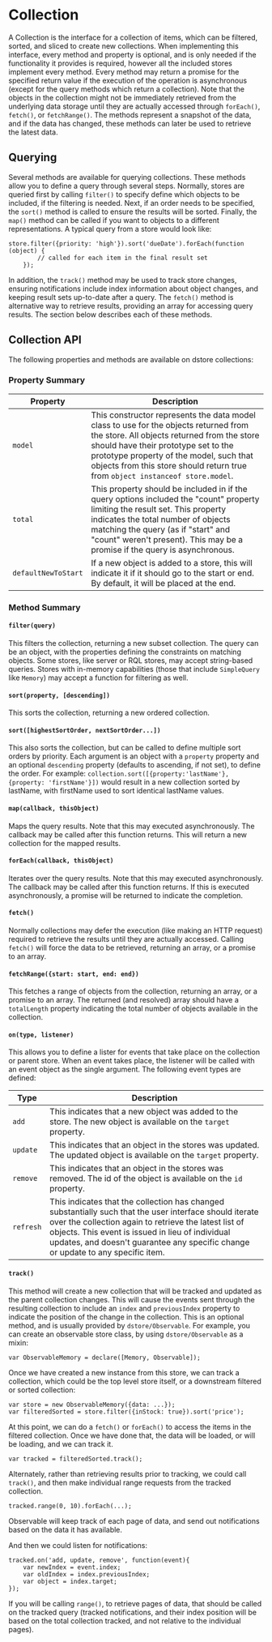 # Collection

A Collection is the interface for a collection of items, which can be filtered, sorted, and sliced to create new collections. When implementing this interface, every method and property is optional, and is only needed if the functionality it provides is required, however all the included stores implement every method. Every method may return a promise for the specified return value if the execution of the operation is asynchronous (except for the query methods which return a collection). Note that the objects in the collection might not be immediately retrieved from the underlying data storage until they are actually accessed through `forEach()`, `fetch()`, or `fetchRange()`. The methods represent a snapshot of the data, and if the data has changed, these methods can later be used to retrieve the latest data.

## Querying

Several methods are available for querying collections. These methods allow you to define a query through several steps. Normally, stores are queried first by calling `filter()` to specify define which objects to be included, if the filtering is needed. Next, if an order needs to be specified, the `sort()` method is called to ensure the results will be sorted. Finally, the `map()` method can be called if you want to objects to a different representations. A typical query from a store would look like:

    store.filter({priority: 'high'}).sort('dueDate').forEach(function (object) {
            // called for each item in the final result set
        });

In addition, the `track()` method may be used to track store changes, ensuring notifications include index information about object changes, and keeping result sets up-to-date after a query. The `fetch()` method is alternative way to retrieve results, providing an array for accessing query results. The section below describes each of these methods.

## Collection API

The following properties and methods are available on dstore collections:

### Property Summary

Property | Description
-------- | -----------
`model` | This constructor represents the data model class to use for the objects returned from the store. All objects returned from the store should have their prototype set to the prototype property of the model, such that objects from this store should return true from `object instanceof store.model`.
`total` | This property should be included in if the query options included the "count" property limiting the result set. This property indicates the total number of objects matching the query (as if "start" and "count" weren't present). This may be a promise if the query is asynchronous.
`defaultNewToStart` | If a new object is added to a store, this will indicate it if it should go to the start or end. By default, it will be placed at the end.

### Method Summary

#### `filter(query)`

This filters the collection, returning a new subset collection. The query can be an object, with the properties defining the constraints on matching objects. Some stores, like server or RQL stores, may accept string-based queries. Stores with in-memory capabilities (those that include `SimpleQuery` like `Memory`) may accept a function for filtering as well.

#### `sort(property, [descending])`

This sorts the collection, returning a new ordered collection.

#### `sort([highestSortOrder, nextSortOrder...])`

This also sorts the collection, but can be called to define multiple sort orders by priority. Each argument is an object with a `property` property and an optional `descending` property (defaults to ascending, if not set), to define the order. For example: `collection.sort([{property:'lastName'}, {property: 'firstName'}])` would result in a new collection sorted by lastName, with firstName used to sort identical lastName values.

#### `map(callback, thisObject)`

Maps the query results. Note that this may executed asynchronously. The callback may be called after this function returns. This will return a new collection for the mapped results.

#### `forEach(callback, thisObject)`

Iterates over the query results.  Note that this may executed asynchronously. The callback may be called after this function returns. If this is executed asynchronously, a promise will be returned to indicate the completion.

#### `fetch()`

Normally collections may defer the execution (like making an HTTP request) required to retrieve the results until they are actually accessed. Calling `fetch()` will force the data to be retrieved, returning an array, or a promise to an array.

#### `fetchRange({start: start, end: end})`

This fetches a range of objects from the collection, returning an array, or a promise to an array. The returned (and resolved) array should have a `totalLength`
property indicating the total number of objects available in the collection.

#### `on(type, listener)`

This allows you to define a lister for events that take place on the collection or parent store. When an event takes place, the listener will be called with an event object as the single argument. The following event types are defined:

Type | Description
-------- | -----------
`add` | This indicates that a new object was added to the store. The new object is available on the `target` property.
`update` | This indicates that an object in the stores was updated. The updated object is available on the `target` property.
`remove` | This indicates that an object in the stores was removed. The id of the object is available on the `id` property.
`refresh` | This indicates that the collection has changed substantially such that the user interface should iterate over the collection again to retrieve the latest list of objects. This event is issued in lieu of individual updates, and doesn't guarantee any specific change or update to any specific item.

#### `track()`

This method will create a new collection that will be tracked and updated as the parent collection changes. This will cause the events sent through the resulting collection to include an `index` and `previousIndex` property to indicate the position of the change in the collection. This is an optional method, and is usually provided by `dstore/Observable`. For example, you can create an observable store class, by using `dstore/Observable` as a mixin:

	var ObservableMemory = declare([Memory, Observable]);

Once we have created a new instance from this store, we can track a collection, which could be the top level store itself, or a downstream filtered or sorted collection:

	var store = new ObservableMemory({data: ...});
	var filteredSorted = store.filter({inStock: true}).sort('price');

At this point, we can do a `fetch()` or `forEach()` to access the items in the filtered collection. Once we have done that, the data will be loaded, or will be loading, and we can track it.

	var tracked = filteredSorted.track();

Alternately, rather than retrieving results prior to tracking, we could call `track()`, and then make individual range requests from the tracked collection. 

	tracked.range(0, 10).forEach(...);
	
Observable will keep track of each page of data, and send out notifications based on the data it has available.

And then we could listen for notifications:

	tracked.on('add, update, remove', function(event){
		var newIndex = event.index;
		var oldIndex = index.previousIndex;
		var object = index.target;
	});

If you will be calling `range()`, to retrieve pages of data, that should be called on the tracked query (tracked notifications, and their index position will be based on the total collection tracked, and not relative to the individual pages).
